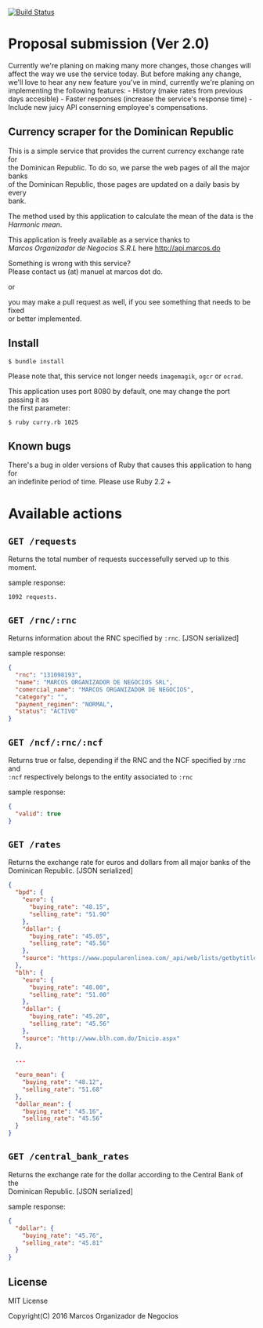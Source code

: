 [![Build Status](https://travis-ci.org/MarcosCommunity/curry.svg?branch=master)](https://travis-ci.org/MarcosCommunity/curry)

# Proposal submission (Ver 2.0)
Currently we're planing on making many more changes, those changes will affect the way we use the service today. But before making any change, we'll love to hear any new feature you've in mind, currently we're planing on implementing the following features:
	- History (make rates from previous days accesible)
	- Faster responses (increase the service's response time)
	- Include new juicy API conserning employee's compensations.

## Currency scraper for the Dominican Republic

This is a simple service that provides the current currency exchange rate for<br>
the Dominican Republic. To do so, we parse the web pages of all the major banks<br>
of the Dominican Republic, those pages are updated on a daily basis by every<br>
bank.

The method used by this application to calculate the mean of the data is the<br>
_Harmonic mean_.

This application is freely available as a service thanks to<br>
_Marcos Organizador de Negocios S.R.L_ here http://api.marcos.do<br>

Something is wrong with this service?<br>
Please contact us (at) manuel at marcos dot do.<br>

or<br>

you may make a pull request as well, if you see something that needs to be fixed<br>
or better implemented.<br>

## Install

```shell
$ bundle install
```

Please note that, this service not longer needs `imagemagik`, `ogcr` or `ocrad`.

This application uses port 8080 by default, one may change the port passing it as<br>
the first parameter:

```shell
$ ruby curry.rb 1025
```

## Known bugs

There's a bug in older versions of Ruby that causes this application to hang for<br>
an indefinite period of time. Please use Ruby 2.2 +

# Available actions

## ``GET /requests``

Returns the total number of requests successefully served up to this moment.

sample response:

	1092 requests.

## ``GET /rnc/:rnc``

Returns information about the RNC specified by `:rnc`. [JSON serialized]<br>

sample response:

```json
{
  "rnc": "131098193",
  "name": "MARCOS ORGANIZADOR DE NEGOCIOS SRL",
  "comercial_name": "MARCOS ORGANIZADOR DE NEGOCIOS",
  "category": "",
  "payment_regimen": "NORMAL",
  "status": "ACTIVO"
}
```

## ``GET /ncf/:rnc/:ncf``

Returns true or false, depending if the RNC and the NCF specified by :rnc and<br>
``:ncf`` respectively belongs to the entity associated to ``:rnc``<br>

sample response:

```json
{
  "valid": true
}
```

## ``GET /rates``

Returns the exchange rate for euros and dollars from all major banks of the<br>
Dominican Republic. [JSON serialized]<br>

```json
{
  "bpd": {
    "euro": {
      "buying_rate": "48.15",
      "selling_rate": "51.90"
    },
    "dollar": {
      "buying_rate": "45.05",
      "selling_rate": "45.56"
    },
    "source": "https://www.popularenlinea.com/_api/web/lists/getbytitle('Rates')/items"
  },
  "blh": {
    "euro": {
      "buying_rate": "48.00",
      "selling_rate": "51.00"
    },
    "dollar": {
      "buying_rate": "45.20",
      "selling_rate": "45.56"
    },
    "source": "http://www.blh.com.do/Inicio.aspx"
  },
  
  ...
  
  "euro_mean": {
    "buying_rate": "48.12",
    "selling_rate": "51.68"
  },
  "dollar_mean": {
    "buying_rate": "45.16",
    "selling_rate": "45.56"
  }
}
```

## ``GET /central_bank_rates``

Returns the exchange rate for the dollar according to the Central Bank of the<br>
Dominican Republic. [JSON serialized]

sample response:

```json
{
  "dollar": {
    "buying_rate": "45.76",
    "selling_rate": "45.81"
  }
}
```

## License
MIT License<br>

Copyright(C) 2016 Marcos Organizador de Negocios

